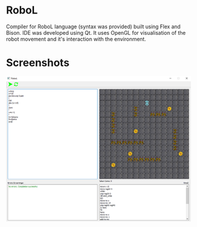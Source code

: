 # RoboL
Compiler for RoboL language (syntax was provided) built using Flex and Bison. IDE was developed using Qt. It uses OpenGL for visualisation of the robot movement and it's interaction with the environment.

# Screenshots
![Image Title](https://github.com/mkorunoski/RoboL-Compiler/blob/master/Images/Screenshot.jpg)